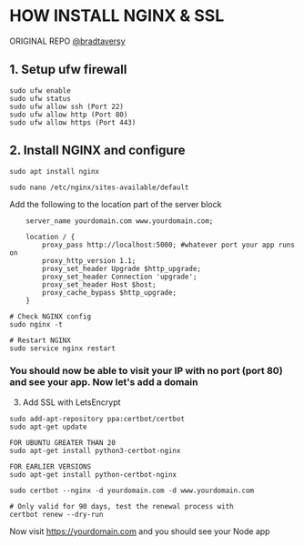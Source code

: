 
# HOW INSTALL NGINX & SSL
ORIGINAL REPO [@bradtaversy](https://gist.github.com/bradtraversy/cd90d1ed3c462fe3bddd11bf8953a896#file-node_nginx_ssl-md)
## 1. Setup ufw firewall

```
sudo ufw enable
sudo ufw status
sudo ufw allow ssh (Port 22)
sudo ufw allow http (Port 80)
sudo ufw allow https (Port 443)
```

## 2. Install NGINX and configure

```
sudo apt install nginx

sudo nano /etc/nginx/sites-available/default
```

Add the following to the location part of the server block

```
    server_name yourdomain.com www.yourdomain.com;

    location / {
        proxy_pass http://localhost:5000; #whatever port your app runs on
        proxy_http_version 1.1;
        proxy_set_header Upgrade $http_upgrade;
        proxy_set_header Connection 'upgrade';
        proxy_set_header Host $host;
        proxy_cache_bypass $http_upgrade;
    }
```

```
# Check NGINX config
sudo nginx -t

# Restart NGINX
sudo service nginx restart
```

### You should now be able to visit your IP with no port (port 80) and see your app. Now let's add a domain
3. Add SSL with LetsEncrypt

```
sudo add-apt-repository ppa:certbot/certbot
sudo apt-get update

FOR UBUNTU GREATER THAN 20
sudo apt-get install python3-certbot-nginx

FOR EARLIER VERSIONS
sudo apt-get install python-certbot-nginx

sudo certbot --nginx -d yourdomain.com -d www.yourdomain.com

# Only valid for 90 days, test the renewal process with
certbot renew --dry-run
```

Now visit https://yourdomain.com and you should see your Node app
